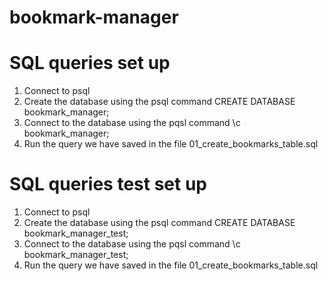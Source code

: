 # bookmark-manager


# SQL queries set up 
1. Connect to psql
2. Create the database using the psql command CREATE DATABASE bookmark_manager;
3. Connect to the database using the pqsl command \c bookmark_manager;
4. Run the query we have saved in the file 01_create_bookmarks_table.sql

# SQL queries test set up 
1. Connect to psql
2. Create the database using the psql command CREATE DATABASE bookmark_manager_test;
3. Connect to the database using the pqsl command \c bookmark_manager_test;
4. Run the query we have saved in the file 01_create_bookmarks_table.sql